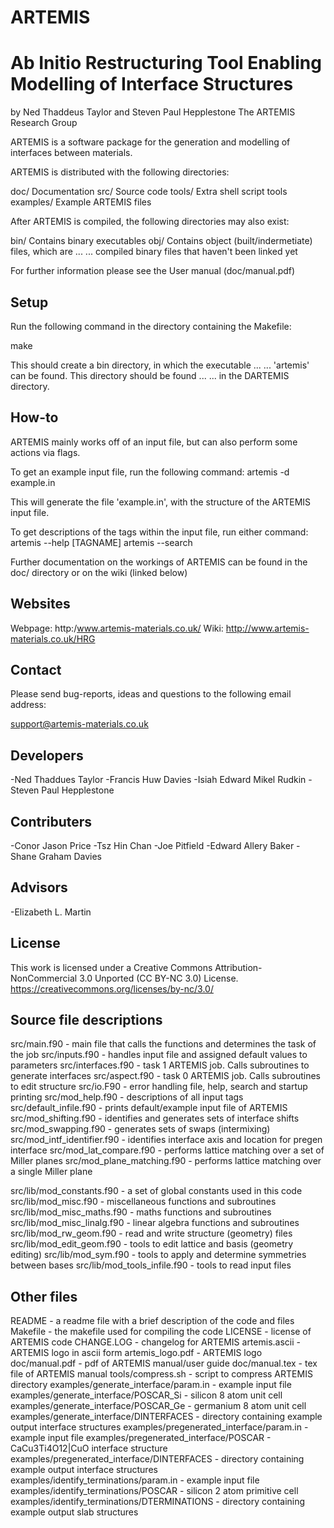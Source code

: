 # ARTEMIS
Ab Initio Restructuring Tool Enabling Modelling of Interface Structures
=========================================================================
by Ned Thaddeus Taylor and Steven Paul Hepplestone
The ARTEMIS Research Group


ARTEMIS is a software package for the generation and modelling of
interfaces between materials.

ARTEMIS is distributed with the following directories:

  doc/       Documentation
  src/       Source code
  tools/     Extra shell script tools
  examples/  Example ARTEMIS files

After ARTEMIS is compiled, the following directories may also exist:

  bin/       Contains binary executables
  obj/       Contains object (built/indermetiate) files, which are ...
  	     ... compiled binary files that haven't been linked yet

For further information please see the User manual (doc/manual.pdf)



Setup
-----
Run the following command in the directory containing the Makefile:

make

This should create a bin directory, in which the executable ...
... 'artemis' can be found. This directory should be found ...
... in the DARTEMIS directory.



How-to
------
ARTEMIS mainly works off of an input file, but can also perform some
actions via flags.

To get an example input file, run the following command:
artemis -d example.in

This will generate the file 'example.in', with the structure of the
ARTEMIS input file.

To get descriptions of the tags within the input file, run either command:
artemis --help [TAGNAME]
artemis --search <STRING>


Further documentation on the workings of ARTEMIS can be found in the doc/
directory or on the wiki (linked below)



Websites
--------
Webpage: http:/www.artemis-materials.co.uk/
Wiki:    http://www.artemis-materials.co.uk/HRG



Contact
-------
Please send bug-reports, ideas and questions to the following email address:

support@artemis-materials.co.uk



Developers
------------
-Ned Thaddues Taylor
-Francis Huw Davies
-Isiah Edward Mikel Rudkin
-Steven Paul Hepplestone

Contributers
------------
-Conor Jason Price
-Tsz Hin Chan
-Joe Pitfield
-Edward Allery Baker
-Shane Graham Davies

Advisors
------------
-Elizabeth L. Martin


License
------------
This work is licensed under a Creative Commons Attribution-NonCommercial 3.0 Unported (CC BY-NC 3.0) License.
https://creativecommons.org/licenses/by-nc/3.0/


Source file descriptions
------------
src/main.f90           - main file that calls the functions and determines the task of the job
src/inputs.f90         - handles input file and assigned default values to parameters
src/interfaces.f90     - task 1 ARTEMIS job. Calls subroutines to generate interfaces
src/aspect.f90         - task 0 ARTEMIS job. Calls subroutines to edit structure
src/io.F90             - error handling file, help, search and startup printing
src/mod_help.f90       - descriptions of all input tags
src/default_infile.f90 - prints default/example input file of ARTEMIS
src/mod_shifting.f90   - identifies and generates sets of interface shifts
src/mod_swapping.f90   - generates sets of swaps (intermixing)
src/mod_intf_identifier.f90 - identifies interface axis and location for pregen interface
src/mod_lat_compare.f90     - performs lattice matching over a set of Miller planes
src/mod_plane_matching.f90  - performs lattice matching over a single Miller plane

src/lib/mod_constants.f90    - a set of global constants used in this code
src/lib/mod_misc.f90         - miscellaneous functions and subroutines
src/lib/mod_misc_maths.f90   - maths functions and subroutines
src/lib/mod_misc_linalg.f90  - linear algebra functions and subroutines
src/lib/mod_rw_geom.f90      - read and write structure (geometry) files
src/lib/mod_edit_geom.f90    - tools to edit lattice and basis (geometry editing)
src/lib/mod_sym.f90          - tools to apply and determine symmetries between bases
src/lib/mod_tools_infile.f90 - tools to read input files



Other files
------------
README            - a readme file with a brief description of the code and files
Makefile          - the makefile used for compiling the code
LICENSE           - license of ARTEMIS code
CHANGE.LOG        - changelog for ARTEMIS
artemis.ascii     - ARTEMIS logo in ascii form
artemis_logo.pdf  - ARTEMIS logo
doc/manual.pdf    - pdf of ARTEMIS manual/user guide
doc/manual.tex    - tex file of ARTEMIS manual
tools/compress.sh - script to compress ARTEMIS directory
examples/generate_interface/param.in    - example input file
examples/generate_interface/POSCAR_Si   - silicon 8 atom unit cell
examples/generate_interface/POSCAR_Ge   - germanium 8 atom unit cell
examples/generate_interface/DINTERFACES - directory containing example output interface structures
examples/pregenerated_interface/param.in     - example input file
examples/pregenerated_interface/POSCAR       - CaCu3Ti4O12|CuO interface structure
examples/pregenerated_interface/DINTERFACES  - directory containing example output interface structures
examples/identify_terminations/param.in      - example input file
examples/identify_terminations/POSCAR        - silicon 2 atom primitive cell
examples/identify_terminations/DTERMINATIONS - directory containing example output slab structures

